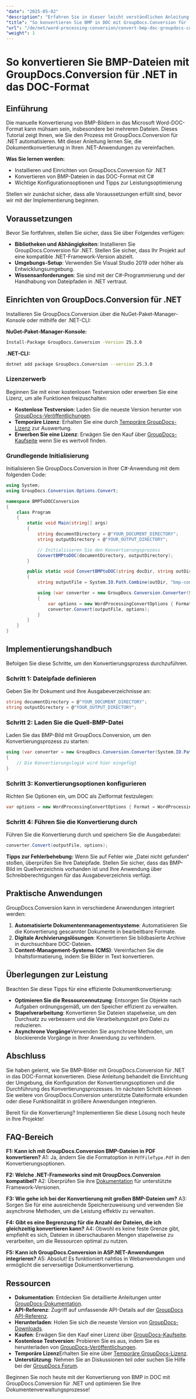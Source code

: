 ```yaml
---
"date": "2025-05-02"
"description": "Erfahren Sie in dieser leicht verständlichen Anleitung, wie Sie mit GroupDocs.Conversion für .NET BMP-Bilder in bearbeitbare Word-Dokumente konvertieren."
"title": "So konvertieren Sie BMP in DOC mit GroupDocs.Conversion für .NET"
"url": "/de/net/word-processing-conversion/convert-bmp-doc-groupdocs-conversion-net/"
"weight": 1
---
```


# So konvertieren Sie BMP-Dateien mit GroupDocs.Conversion für .NET in das DOC-Format

## Einführung

Die manuelle Konvertierung von BMP-Bildern in das Microsoft Word-DOC-Format kann mühsam sein, insbesondere bei mehreren Dateien. Dieses Tutorial zeigt Ihnen, wie Sie den Prozess mit GroupDocs.Conversion für .NET automatisieren. Mit dieser Anleitung lernen Sie, die Dokumentkonvertierung in Ihren .NET-Anwendungen zu vereinfachen.

**Was Sie lernen werden:**
- Installieren und Einrichten von GroupDocs.Conversion für .NET
- Konvertieren von BMP-Dateien in das DOC-Format mit C#
- Wichtige Konfigurationsoptionen und Tipps zur Leistungsoptimierung

Stellen wir zunächst sicher, dass alle Voraussetzungen erfüllt sind, bevor wir mit der Implementierung beginnen.

## Voraussetzungen

Bevor Sie fortfahren, stellen Sie sicher, dass Sie über Folgendes verfügen:

- **Bibliotheken und Abhängigkeiten**: Installieren Sie GroupDocs.Conversion für .NET. Stellen Sie sicher, dass Ihr Projekt auf eine kompatible .NET-Framework-Version abzielt.
- **Umgebungs-Setup**: Verwenden Sie Visual Studio 2019 oder höher als Entwicklungsumgebung.
- **Wissensanforderungen**: Sie sind mit der C#-Programmierung und der Handhabung von Dateipfaden in .NET vertraut.

## Einrichten von GroupDocs.Conversion für .NET

Installieren Sie GroupDocs.Conversion über die NuGet-Paket-Manager-Konsole oder mithilfe der .NET-CLI:

**NuGet-Paket-Manager-Konsole:**
```bash
Install-Package GroupDocs.Conversion -Version 25.3.0
```

**\.NET-CLI:**
```bash
dotnet add package GroupDocs.Conversion --version 25.3.0
```

### Lizenzerwerb

Beginnen Sie mit einer kostenlosen Testversion oder erwerben Sie eine Lizenz, um alle Funktionen freizuschalten:

- **Kostenlose Testversion**: Laden Sie die neueste Version herunter von [GroupDocs-Veröffentlichungen](https://releases.groupdocs.com/conversion/net/).
- **Temporäre Lizenz**: Erhalten Sie eine durch [Temporäre GroupDocs-Lizenz](https://purchase.groupdocs.com/temporary-license/) zur Auswertung.
- **Erwerben Sie eine Lizenz**: Erwägen Sie den Kauf über [GroupDocs-Kaufseite](https://purchase.groupdocs.com/buy) wenn Sie es wertvoll finden.

### Grundlegende Initialisierung

Initialisieren Sie GroupDocs.Conversion in Ihrer C#-Anwendung mit dem folgenden Code:

```csharp
using System;
using GroupDocs.Conversion.Options.Convert;

namespace BMPToDOCConversion
{
    class Program
    {
        static void Main(string[] args)
        {
            string documentDirectory = @"YOUR_DOCUMENT_DIRECTORY";
            string outputDirectory = @"YOUR_OUTPUT_DIRECTORY";

            // Initialisieren Sie den Konvertierungsprozess
            ConvertBMPtoDOC(documentDirectory, outputDirectory);
        }

        public static void ConvertBMPtoDOC(string docDir, string outDir)
        {
            string outputFile = System.IO.Path.Combine(outDir, "bmp-converted-to.doc");

            using (var converter = new GroupDocs.Conversion.Converter(System.IO.Path.Combine(docDir, "sample.bmp")))
            {
                var options = new WordProcessingConvertOptions { Format = WordProcessingFileType.Doc };
                converter.Convert(outputFile, options);
            }
        }
    }
}
```

## Implementierungshandbuch

Befolgen Sie diese Schritte, um den Konvertierungsprozess durchzuführen.

### Schritt 1: Dateipfade definieren

Geben Sie Ihr Dokument und Ihre Ausgabeverzeichnisse an:

```csharp
string documentDirectory = @"YOUR_DOCUMENT_DIRECTORY";
string outputDirectory = @"YOUR_OUTPUT_DIRECTORY";
```

### Schritt 2: Laden Sie die Quell-BMP-Datei

Laden Sie das BMP-Bild mit GroupDocs.Conversion, um den Konvertierungsprozess zu starten:

```csharp
using (var converter = new GroupDocs.Conversion.Converter(System.IO.Path.Combine(documentDirectory, "sample.bmp")))
{
    // Die Konvertierungslogik wird hier eingefügt
}
```

### Schritt 3: Konvertierungsoptionen konfigurieren

Richten Sie Optionen ein, um DOC als Zielformat festzulegen:

```csharp
var options = new WordProcessingConvertOptions { Format = WordProcessingFileType.Doc };
```

### Schritt 4: Führen Sie die Konvertierung durch

Führen Sie die Konvertierung durch und speichern Sie die Ausgabedatei:

```csharp
converter.Convert(outputFile, options);
```

**Tipps zur Fehlerbehebung:** Wenn Sie auf Fehler wie „Datei nicht gefunden“ stoßen, überprüfen Sie Ihre Dateipfade. Stellen Sie sicher, dass das BMP-Bild im Quellverzeichnis vorhanden ist und Ihre Anwendung über Schreibberechtigungen für das Ausgabeverzeichnis verfügt.

## Praktische Anwendungen

GroupDocs.Conversion kann in verschiedene Anwendungen integriert werden:

1. **Automatisierte Dokumentenmanagementsysteme**: Automatisieren Sie die Konvertierung gescannter Dokumente in bearbeitbare Formate.
2. **Digitale Archivierungslösungen**: Konvertieren Sie bildbasierte Archive in durchsuchbare DOC-Dateien.
3. **Content-Management-Systeme (CMS)**: Vereinfachen Sie die Inhaltsformatierung, indem Sie Bilder in Text konvertieren.

## Überlegungen zur Leistung

Beachten Sie diese Tipps für eine effiziente Dokumentkonvertierung:

- **Optimieren Sie die Ressourcennutzung**: Entsorgen Sie Objekte nach Aufgaben ordnungsgemäß, um den Speicher effizient zu verwalten.
- **Stapelverarbeitung**: Konvertieren Sie Dateien stapelweise, um den Durchsatz zu verbessern und die Verarbeitungszeit pro Datei zu reduzieren.
- **Asynchrone Vorgänge**Verwenden Sie asynchrone Methoden, um blockierende Vorgänge in Ihrer Anwendung zu verhindern.

## Abschluss

Sie haben gelernt, wie Sie BMP-Bilder mit GroupDocs.Conversion für .NET in das DOC-Format konvertieren. Diese Anleitung behandelt die Einrichtung der Umgebung, die Konfiguration der Konvertierungsoptionen und die Durchführung des Konvertierungsprozesses. Im nächsten Schritt können Sie weitere von GroupDocs.Conversion unterstützte Dateiformate erkunden oder diese Funktionalität in größere Anwendungen integrieren.

Bereit für die Konvertierung? Implementieren Sie diese Lösung noch heute in Ihre Projekte!

## FAQ-Bereich

**F1: Kann ich mit GroupDocs.Conversion BMP-Dateien in PDF konvertieren?**
A1: Ja, ändern Sie die Formatoption in `PdfFileType.Pdf` in den Konvertierungsoptionen.

**F2: Welche .NET-Frameworks sind mit GroupDocs.Conversion kompatibel?**
A2: Überprüfen Sie ihre [Dokumentation](https://docs.groupdocs.com/conversion/net/) für unterstützte Framework-Versionen.

**F3: Wie gehe ich bei der Konvertierung mit großen BMP-Dateien um?**
A3: Sorgen Sie für eine ausreichende Speicherzuweisung und verwenden Sie asynchrone Methoden, um die Leistung effektiv zu verwalten.

**F4: Gibt es eine Begrenzung für die Anzahl der Dateien, die ich gleichzeitig konvertieren kann?**
A4: Obwohl es keine feste Grenze gibt, empfiehlt es sich, Dateien in überschaubaren Mengen stapelweise zu verarbeiten, um die Ressourcen optimal zu nutzen.

**F5: Kann ich GroupDocs.Conversion in ASP.NET-Anwendungen integrieren?**
A5: Absolut! Es funktioniert nahtlos in Webanwendungen und ermöglicht die serverseitige Dokumentkonvertierung.

## Ressourcen

- **Dokumentation**: Entdecken Sie detaillierte Anleitungen unter [GroupDocs-Dokumentation](https://docs.groupdocs.com/conversion/net/).
- **API-Referenz**: Zugriff auf umfassende API-Details auf der [GroupDocs API-Referenz](https://reference.groupdocs.com/conversion/net/).
- **Herunterladen**: Holen Sie sich die neueste Version von [GroupDocs-Downloads](https://releases.groupdocs.com/conversion/net/).
- **Kaufen**: Erwägen Sie den Kauf einer Lizenz über [GroupDocs-Kaufseite](https://purchase.groupdocs.com/buy).
- **Kostenlose Testversion**: Probieren Sie es aus, indem Sie es herunterladen von [GroupDocs-Veröffentlichungen](https://releases.groupdocs.com/conversion/net/).
- **Temporäre Lizenz**Erhalten Sie eine über [Temporäre GroupDocs-Lizenz](https://purchase.groupdocs.com/temporary-license/).
- **Unterstützung**: Nehmen Sie an Diskussionen teil oder suchen Sie Hilfe bei der [GroupDocs Forum](https://forum.groupdocs.com/c/conversion/10). 

Beginnen Sie noch heute mit der Konvertierung von BMP in DOC mit GroupDocs.Conversion für .NET und optimieren Sie Ihre Dokumentenverwaltungsprozesse!